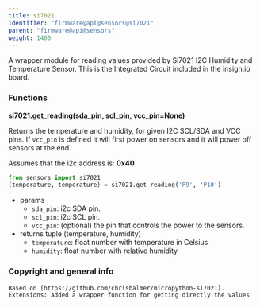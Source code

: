 ```yaml
---
title: si7021
identifier: "firmware@api@sensors@si7021"
parent: "firmware@api@sensors"
weight: 1460
---
```


A wrapper module for reading values provided by Si7021 I2C Humidity and Temperature Sensor. This is the Integrated Circuit included in the insigh.io board.

### Functions

**si7021.get_reading(sda_pin, scl_pin, vcc_pin=None)**

Returns the temperature and humidity, for given I2C SCL/SDA and VCC pins. If `vcc_pin` is defined it will first power on sensors and it will power off sensors at the end.

Assumes that the i2c address is: **0x40**

```python
from sensors import si7021
(temperature, temperature) = si7021.get_reading('P9', 'P10')
```

- params
  - `sda_pin`: i2c SDA pin.
  - `scl_pin`: i2c SCL pin.
  - `vcc_pin`: (optional) the pin that controls the power to the sensors.
- returns tuple (temperature, humidity)
  - `temperature`: float number with temperature in Celsius
  - `humidity`: float number with relative humidity

### Copyright and general info

    Based on [https://github.com/chrisbalmer/micropython-si7021].
    Extensions: Added a wrapper function for getting directly the values
